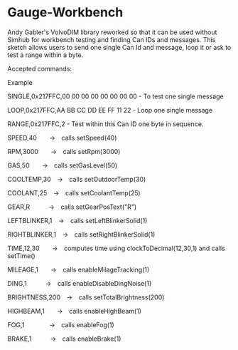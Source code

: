 # Gauge-Workbench
Andy Gabler's VolvoDIM library reworked so that it can be used without Simhub for workbench testing and finding Can IDs and messages. This sketch  allows users to send one single Can Id and message, loop it or ask to test a range within a byte. 

Accepted commands:

Example

SINGLE,0x217FFC,00 00 00 00 00 00 00 00 - To test one single message

LOOP,0x217FFC,AA BB CC DD EE FF 11 22 - Loop one single message

RANGE,0x217FFC,2 - Test within this Can ID one byte in sequence.

SPEED,40  → calls setSpeed(40)

RPM,3000  → calls setRpm(3000)

GAS,50  → calls setGasLevel(50)

COOLTEMP,30 → calls setOutdoorTemp(30)

COOLANT,25 → calls setCoolantTemp(25)

GEAR,R   → calls setGearPosText("R")

LEFTBLINKER,1 → calls setLeftBlinkerSolid(1)

RIGHTBLINKER,1 → calls setRightBlinkerSolid(1)

TIME,12,30  → computes time using clockToDecimal(12,30,1) and calls setTime()

MILEAGE,1  → calls enableMilageTracking(1)

DING,1   → calls enableDisableDingNoise(1)

BRIGHTNESS,200 → calls setTotalBrightness(200)

HIGHBEAM,1  → calls enableHighBeam(1)

FOG,1    → calls enableFog(1)

BRAKE,1   → calls enableBrake(1)



